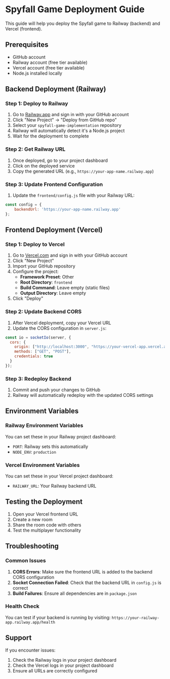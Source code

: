 # Spyfall Game Deployment Guide

This guide will help you deploy the Spyfall game to Railway (backend) and Vercel (frontend).

## Prerequisites

- GitHub account
- Railway account (free tier available)
- Vercel account (free tier available)
- Node.js installed locally

## Backend Deployment (Railway)

### Step 1: Deploy to Railway

1. Go to [Railway.app](https://railway.app) and sign in with your GitHub account
2. Click "New Project" → "Deploy from GitHub repo"
3. Select your `spyfall-game-implementation` repository
4. Railway will automatically detect it's a Node.js project
5. Wait for the deployment to complete

### Step 2: Get Railway URL

1. Once deployed, go to your project dashboard
2. Click on the deployed service
3. Copy the generated URL (e.g., `https://your-app-name.railway.app`)

### Step 3: Update Frontend Configuration

1. Update the `frontend/config.js` file with your Railway URL:
```javascript
const config = {
    backendUrl: 'https://your-app-name.railway.app'
};
```

## Frontend Deployment (Vercel)

### Step 1: Deploy to Vercel

1. Go to [Vercel.com](https://vercel.com) and sign in with your GitHub account
2. Click "New Project"
3. Import your GitHub repository
4. Configure the project:
   - **Framework Preset**: Other
   - **Root Directory**: `frontend`
   - **Build Command**: Leave empty (static files)
   - **Output Directory**: Leave empty
5. Click "Deploy"

### Step 2: Update Backend CORS

1. After Vercel deployment, copy your Vercel URL
2. Update the CORS configuration in `server.js`:
```javascript
const io = socketIo(server, {
  cors: {
    origin: ["http://localhost:3000", "https://your-vercel-app.vercel.app"],
    methods: ["GET", "POST"],
    credentials: true
  }
});
```

### Step 3: Redeploy Backend

1. Commit and push your changes to GitHub
2. Railway will automatically redeploy with the updated CORS settings

## Environment Variables

### Railway Environment Variables

You can set these in your Railway project dashboard:

- `PORT`: Railway sets this automatically
- `NODE_ENV`: `production`

### Vercel Environment Variables

You can set these in your Vercel project dashboard:

- `RAILWAY_URL`: Your Railway backend URL

## Testing the Deployment

1. Open your Vercel frontend URL
2. Create a new room
3. Share the room code with others
4. Test the multiplayer functionality

## Troubleshooting

### Common Issues

1. **CORS Errors**: Make sure the frontend URL is added to the backend CORS configuration
2. **Socket Connection Failed**: Check that the backend URL in `config.js` is correct
3. **Build Failures**: Ensure all dependencies are in `package.json`

### Health Check

You can test if your backend is running by visiting:
`https://your-railway-app.railway.app/health`

## Support

If you encounter issues:
1. Check the Railway logs in your project dashboard
2. Check the Vercel logs in your project dashboard
3. Ensure all URLs are correctly configured
